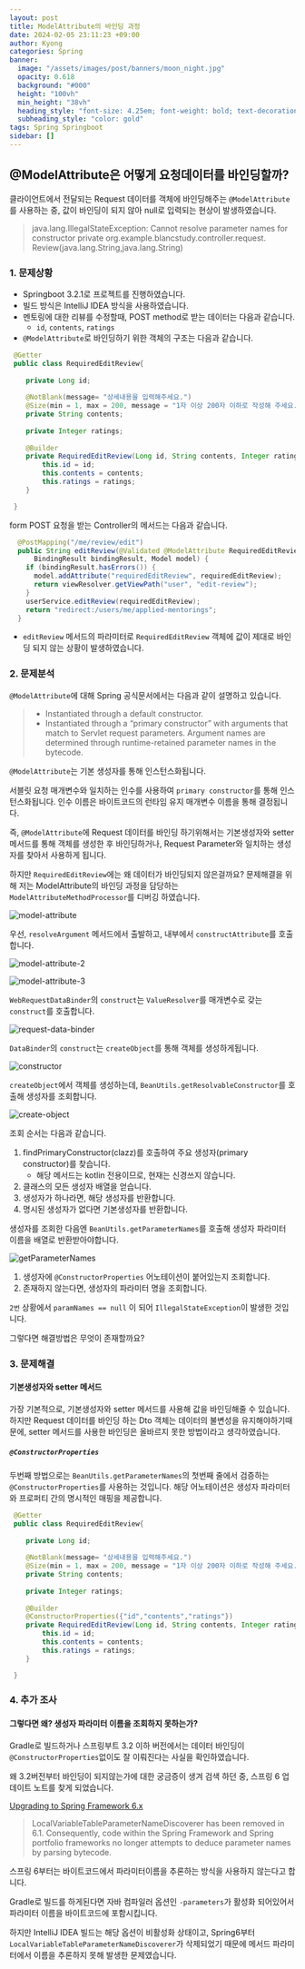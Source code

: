 ```yaml
---
layout: post
title: ModelAttribute의 바인딩 과정
date: 2024-02-05 23:11:23 +09:00
author: Kyong
categories: Spring
banner:
  image: "/assets/images/post/banners/moon_night.jpg"
  opacity: 0.618
  background: "#000"
  height: "100vh"
  min_height: "38vh"
  heading_style: "font-size: 4.25em; font-weight: bold; text-decoration: underline"
  subheading_style: "color: gold"
tags: Spring Springboot
sidebar: []
---
```

## @ModelAttribute은 어떻게 요청데이터를 바인딩할까?

클라이언트에서 전달되는 Request 데이터를 객체에 바인딩해주는 `@ModelAttribute`를 사용하는 중, 값이 바인딩이 되지 않아 null로 입력되는 현상이 발생하였습니다.

> java.lang.IllegalStateException: Cannot resolve parameter names for constructor private
> org.example.blancstudy.controller.request.
> Review(java.lang.String,java.lang.String)


### 1. 문제상황
- Springboot 3.2.1로 프로젝트를 진행하였습니다.
- 빌드 방식은 IntelliJ IDEA 방식을 사용하였습니다.
- 멘토링에 대한 리뷰를 수정할때, POST method로 받는 데이터는 다음과 같습니다.
  - `id`, `contents`, `ratings`
- `@ModelAttribute`로 바인딩하기 위한 객체의 구조는 다음과 같습니다.

```Java
 @Getter
 public class RequiredEditReview{
    
    private Long id;
    
    @NotBlank(message= "상세내용을 입력해주세요.")
    @Size(min = 1, max = 200, message = "1자 이상 200자 이하로 작성해 주세요.")
    private String contents;
    
    private Integer ratings;
    
    @Builder
    private RequiredEditReview(Long id, String contents, Integer ratings){
        this.id = id;
        this.contents = contents;
        this.ratings = ratings;   
    }

 }
```
form POST 요청을 받는 Controller의 메서드는 다음과 같습니다.
```Java
  @PostMapping("/me/review/edit")
  public String editReview(@Validated @ModelAttribute RequiredEditReview requiredEditReview,
      BindingResult bindingResult, Model model) {
    if (bindingResult.hasErrors()) {
      model.addAttribute("requiredEditReview", requiredEditReview);
      return viewResolver.getViewPath("user", "edit-review");
    }
    userService.editReview(requiredEditReview);
    return "redirect:/users/me/applied-mentorings";
  }
```

- `editReview` 메서드의 파라미터로 `RequiredEditReview` 객체에 값이 제대로 바인딩 되지 않는 상황이 발생하였습니다.

### 2. 문제분석
`@ModelAttribute`에 대해 Spring 공식문서에서는 다음과 같이 설명하고 있습니다.
> - Instantiated through a default constructor.
> - Instantiated through a “primary constructor” with arguments that match to Servlet request parameters. Argument names are determined through runtime-retained parameter names in the bytecode.

`@ModelAttribute`는 기본 생성자를 통해 인스턴스화됩니다.

서블릿 요청 매개변수와 일치하는 인수를 사용하여 `primary constructor`를 통해 인스턴스화됩니다. 인수 이름은 바이트코드의 런타임 유지 매개변수 이름을 통해 결정됩니다.

즉, `@ModelAttribute`에 Request 데이터를 바인딩 하기위해서는 기본생성자와 setter 메서드를 통해 객체를 생성한 후 바인딩하거나,
Request Parameter와 일치하는 생성자를 찾아서 사용하게 됩니다.

하지만 `RequiredEditReview`에는 왜 데이터가 바인딩되지 않은걸까요? 문제해결을 위해 저는 ModelAttribute의 바인딩 과정을 담당하는 `ModelAttributeMethodProcessor`를 디버깅 하였습니다.

![model-attribute](https://lh3.googleusercontent.com/fife/AGXqzDnPt60ZfMbHmTNCoID7h0RxjYRBBf0ljP46J5Hbi-KlC0wcWvPjOT9LrwncmjzgWOIweK13cCNe8rcpu6WDYcGA8dTNwqvGfNgp08vflTexuUrbLOxeRAW6T6OlCc1baJX8m072Bhg9ULPGkphij1wQUxd_S5nYneiUjNQLn9OqdG8g82xMTq-pW9M7nST5h9O1jm32VCCDY_U1B3JcOeWbPYbzT5iGVHsd-57J71UkOca76p2eGLoWYGauxnjwQc3yQEpnLD8k7F2gr3TS5i5lc8LNY2ZvGE-xT-cnb2Cl9PFT4pWn30BCE2BixhRW2w0bB-Q1K4W-X74gMq4nm7WrVQ3lvL2W25Y2vrMEowDddUJc2kimacsTlFqRSxWSEqQs5Wuauhi7h4xVKw0bdFO_JbzVPRw0BQmc9s0Gsb3CIALXtml2x1oFcpl_3EgONG-KmPkkGe8s7FPk5WFAXO6XXMCcuTHoyK6sx_AQMQq_U8tWq-IoXsfUh8gz4XPm0AW6n4sgZ9f-GLXbJZBBVeHda04M2PYRB5R8D0KsdZ7xZxkDfrBjscyBnun-Wap2_pt9ruWolGn2Duv-EchxL18ZtLIkNzaAquvMDVcnlJ2clARsAX_EexxoBSlAY_UTIqxYVbozkBA45GVME3i2cuYz54u85svWfrhO-kNVzGO-e1w92g-YJkCELzBi-NGik3UeQ5U-f8a9FAyo-2URASmOfKNw5m2O-ahVuuC1PDWBpHyUjDGTLDGRmkoPFfkdAiMVZTDxqLYqJNyJC2C3uNgkeekufbicD1WoxhTqGRPXeQ43A56VNvKlhLHfhvYSnsR1GPdw3jwjlaEPSZlCmWjD08-jd6KPVuT2KswrRWNtHz3km6OVBCula9GnrY8iZsFZJkB_qOn5GsZf239KYRLQmNImNIGbupEQW_fXpGhP9bF42d3bNJLFdOhgkffdcxT91jsDQkdV21DF1-l3z3b1sZz_dubYg4Tj-AIXGNYyQns3Wkz_me4jAppZOkZik6RruR7mrRcdKntp1AhBlAFYxqrzAXXmNORqMA-DKu5V1HBbYDpLgD8wVvceAEyZShoZM-Ep4hKoXxx-oWNmZwrxnAnlIjM9Y2MXendwl4V6YbF5b83Qw3dKfLKgUbAvPRVPjoXdo80hfAtkqqLt2Rp8ljwqPZmnymPC4tLCWYns4OdoTYHWXPFWTb_I1AiSDTGzMEOr1laFql_Oh6VFBoBEiA5GFBuZVcoDpDFMvWQ_1D6ECuIJTJqOx9jEYKMojDX3brSQse9nqIEXvCktL4H1H5E2Xe4hKu5R7ByrDpVcJrVtRk4gbBIxeBpdcnuBRppdEv8ARJWGL2hcubiFn8A-QSN6spioPg41gXFBjgS4kmFslIG7n8AkcenGU1F5iLEjMD-v-F7lInVBvNilc3lZDT-BNnCLHdvgiSInNSYbcMfhgKXQjwJz62KqbHKIxv0zrtA01xsjMJViDTlMSsPZeAaNvdgVSMRoIclaHZOwHWx9xGpL-VZVl2kTRw4G0sjG4rdEVVzoAWz-FX8KR60Izhfm-bWFizD0PGUCLPFcDHYVPTwe1HCZE1FnHMqObHVpWMm5YhkZBEdZl5-lfw=w2880-h1573)

우선, `resolveArgument` 메서드에서 출발하고, 내부에서 `constructAttribute`를 호출합니다.

![model-attribute-2](https://lh3.googleusercontent.com/fife/AGXqzDkYnb6g6-nKLLI-rw_erHa8n48yUauK8UmrTgTm5S7DMQ-Cy9h4yD9ydGQjQBONLah-59dEovPFleLkeY1MiwqNkVKwo3hVrGiIQZOszOZZpXDYD9d-jAVzPfc8_EDq-2xnRoCsntXFsqbqCV4vhtVWXDNqz7nhBdHQxtCFd6fgMYheneKcO2BeMHnTqUYhDrK37meqfK0Gd14JloZV3Z8DpwJChLkewb3Tf_buNkFvCvmEm_n4UPyMFAYN0-nnaX7UlSmfwib3pYEgsHIsMR5Hgbllnrk_vHVXIUE_dvMFtkqUJZwaNZ0xR6N5JDqm9p2sTHeE2qjptG_P23_Z695KcoCdHRyFWeLYTonQ5x9d0WQy74i2pb0CdLxzQyj7cLoPyoHP_zsGDNEzAVEiVag1dpEslDrEqdW0xynqOF1uM-OCI9k-Vn3JUFrtoLQUSysRZk0Ylj0KN7MIHNpfCm2-vVGElp0Lum-3n0Rf6__4ZAZIk3fVf0wAYPGBN89RWefw-tQPF2GtlNgqS8jfivx-f7Suoxr-Qe_PEELJAI5R8CvPYvzWefmTQVrMQnW6Pm_cRKabMFxp9yYn8i6L1cOcj2NTQtjUK-LRkQcS3HujMNzt-z6QTvsYO6Vm8SkmiRPgTPjrqqvd6yijfLxtUAE6RSOgtJxmntQ8oeRE-qt5sXX6ckKz8H0-UJxo_z0nl_nEF41azPFtKncO-I-U4oOgEQUTprNKGzxIVSbCmaKkxf4Pe1omEHsTGLIl0WbtrzMXdwjCNRHsaVvBxBAU-8715rdMvU3U7P_t59Re4PywJAGEO-VM_yHvjA_Q-xQFAY_HdnLxcPjzh2I2o_WpQ1Mpaer3a8FIGlzX95xqeMAQSCHsDFDn3myKDFZNfGUkE2RBkYqAg7ZDOgMWmjIinkIoSG7OgQ9b4q76w0mzY77LlViAnPNwRn3DdDTJVdjpz-s1tmRURtxQRbRoQiEjqcAjAkGAuwO7vbuEk6i9WNu3f_oMz7IAmAy1kgBy_cUjQlgOhchHEFf3RE1i9TOhVTtXF4ZsWuTlmZcZSWeMTQuGCNJ2gjccu0JGiisPpf3WJ2FSGBjS8xKFetH4_3gIb6zJ6MNB81rDnz4IBbEOgwZWjiImI_rvZX7-ECHiEk68yyfI13o0CxZEwpffBMlOM2B1ZRvAbjdIr1KW3U_l29hDD6f0s9VrOvupaLDBuDrl4RrSURg4m71f7zKLmIYWU4VO9E5rdUwFll7udgVGgeAVV8MeErVvpGePg62ItkUBAuEC1ipuQL3Iyxwao00OP0IS1Aqew_l90bLKjnxxJeB8A5Itzfez9LMXVRZ40j-iE5fnjRueMf-XBGxl2ACYmefo9wYeHg9ZDlfNk1tqu5KXrNldRemnBfnSBsxdhZEcKBTOUeYsERFcnEn66IFM5ORya4HT9pohygKXuAr5GKs0aenmCAPaZmAcgY_AUSZf-rRsbjfmB4UHu08MQg0MVDTMdf54M2hDyBVoLbJRy1j0Azt_nFxoJSKruw_J1Gf_5PLTybkQ5b8WSmy6N061E3i4L-q5JvsjgjeWk2UfVuiNVZYEffFoAezhpIWRj5UkZtMFgUZCyord1nqOyEJbEw=w2880-h1573)

![model-attribute-3](https://lh3.googleusercontent.com/fife/AGXqzDljgATQSapPOtILnuFvu0kUCoE__TN7WWF5SawTyeWwiRxd0SoGBB2MpPsAKyQ_3iv8-QtGudDgP-km5rscS-2dsLVeRWA4UAocMobP5Hnsp1CPdeRJ8gTyxWvQsx8Ud3Ym8i2atA9ifTo5Q2L4a6hBRp8oStQVWfkCeU811ghG1l5fbvaN5VxHDodkuVlh3GoaOfKylwZFBP3gOi0UBB_-6vnvnn08uvw_wLxWUiUkFk9bhFXCz0g24n6PpnBu7mYk6gvPIaSbigrX76zehv-obgSndKGn38o5hkBCWk3opo4cBDlbQ50Yd1O_WVSxdZkuCY8lEjRpYneKr4n0iUdmcSFmhKSeoDhCBeT2ywchy_gCLucacIAlEoiypnhpK84iWYAT5p2RvhJY5FNd5hQTcI7QBkB1FVqefwu2FCdTMqTK4UUb-R_DzscXVDZ78BkmvEOUmYBZWn64P4RYQYuhARkU4j8k7VGDT7EVvrwbKOtf_ppFvk5vRJe1OfKANVo6JWCOWxGAirxw7UFT02SKEnzwe9Zi1b4kBL7eQ4-9O6nr6DOjUdfuGAcd24hKr508hijPrB8CxZPFcr48o4LdmsnjR5vKOoqKOre4R0oPr8-HhhDhXH9tTfCeuPTXs8LgcQy9T7zxLWu-FITgHuqp5tXRagZABl_TaZ6c1VB2ux-NwDAUy1Qutfc9qPNdwfUvRpF_7enE76cWeaADDnMUYLIQyW5JNvU_NOBn5jG88dTPvSpcyjGgq97VVZWne_YWeei5vue7xjcSrBqGtlhTrcISvrl3PAZ90aibGgGcsChHsCFbdhAtAkaGoVLWuyWDoqNJouvNRyxRxJZGj9ZlvuYzkyu8SCErAA9oyLrciQzRBHmwfLhM_C_SGLlFt7bTj5Hs6ueTkT9KPdiEQZOTpBNVq0MOEC6byJKsQ62_eH5wQuy36yyQ5DduXTODEd2cAfsaD0kFQnHV3X7IbcTz8mv-gBpQYrxG2gCfUt2KpIuZ1_Ek_LvlJfgwG5ZE9e8cooFZucBt0gcg462qAT3o9bmRXUNujWi6EDuXSKH6kD8SmPZlOw26PhzdER20_YnVXCoeFm99lMNmYkrPlCQVKnRCsusVBzgTEGEDU4dPTZ-dJ0thAOsQgKkoa4-bhCjPmwKaxklJcbK1n85uCcUDYAPCmPTOf7lARBYXIwgF9shxoagXg2aUyp9qtSTCmFeWus3T_BW1nR1Y-LEbA5-zISUbv2erYgEgSrr88S55NVw038Nyq5hkB-ACN4mqhBrh8UHtgwvId4Or5VIhbkiv7CtHCw_LexOJY-out1Uq9mOshihGaZLDNTEUV76O8ft3DluCszbYvQLI2z8Hmi04L8KwxYoHpyFD9okA2TotJcEanBCJ7t5nnx5DaKczEKFLxAD5xKUgQkpv3SiZY4w5XlkKwl_f_zF9SZWiPvJeJPvc7YLron8JYj1l9jfQTTYNkNldepnMBKvbNZNcGH7c_zmHa_-y_o7uMdsXu31jw1HpcKp0Ak6SWv6kO_o1rMyl7axQuB_NAyAqWThIkj2q4mAttyGaR1BxF8_Zf0fSd6CQm14pW7vR4V01fqJ4iAeTJmnmc6vcw8aFIzF1Rg=w2880-h1573)


`WebRequestDataBinder`의 `construct`는 `ValueResolver`를 매개변수로 갖는 `construct`를 호출합니다.

![request-data-binder](https://lh3.googleusercontent.com/fife/AGXqzDmVAbX1dt-PdNp_gdlyVHZpY28NVRcy4siJb55GxMTguNPgYTYuMhokLaEJXe87cZZ5uUXMBk_gbzX6sjWrhsq6q878f1b2aW3UXVgDTWictas-EsgnaFjZaBwqh2bVh9prH_iN_ry8bM5xf3qTt_XhKYxj8fpoaYZYRko87ud8N28mpQ9C2z7FfvvwK_Xx1RoDOsA1BUXinsIEQm3Nwwm1PkDDSclUisjv0q5J3YJXOUMvWxkT1MJT7zwaHjBuIiIAzEEG_r9CAWxyhpQO8mXmIBIFZTjJTnK8ycVmENp1vXpHwkhpwSkUMjhsYWjJ_vmADxjXRDTFngGUIgfDzVbTM3NqaMiKnePgjVlF2tZibznjz6WjhXW0t7Wg90IHCC_iIbr43OWRzAZ3fpRmQcuJUB972zTL-o-FKEyxh43lzLmQFcPxhommiXwEK9RaI0jBAD8qg5iUB4vRrXts2Jh5ByRk7PXdotmUiAeIHbRCbLA0Z8f9jvdPF-T_s0ADt-Km5foMQcErXIfpqXB_LY8WVZcLh_Sfm6LwKSx6Q4WTHOFvghJNAePK82y95qFeLPqyfoxJ1fSYDUZrWKsr833FYigqasmiVwdfLPc4wjMObSvd9nYKttRMv5BIla8fwf0zMzaHRl-lz0Qlf8jzdq4oXFZ0HXKWFt5kguuL3UjIFI5H49_L6KtRe_zYiD0yxEcYytikDifLcHylsNm_XsVh4ohKeKBhLRR9PkTJZaDJ7VpwMvxVhcJIRDrdijzqkRWnVo6gkal7QGL6bFK0Fv9TQz3GRJhf2tuxVpyzzzmqG3ITzscAcgpdDmI9PwRFmE2gZhFU2ho0VsFrxKgdHb-sGoCOTJAO_eQi69ygF17QVD37VCkvoEBMBckg0RiIDApeMvjl1JJw5lF7AGOanE_9wyL93f7_E_O9b7ywOnNmlC2RnG2M8xQwZmISMSWeoPxvs7VWOmc0bodof_B_WJ8cOCr6NoRX_u6eWj9AtiFAlGQ8b541YkF7bcEkaFY9rhkfPFDHmk_2RDVpgdndt0KT7UVr-u79-3GEIS6agiyLXrNFDwhUElhtFLuBtWpF0ty21k0a97ttt12u_jdnnstDZ4HrLgEqaicESY8eF-OPkpeW9rjR6ETzPJmmsNVmcmOVZDwIDnEo_IAhQ6VKwmxHCzUevV88zbfPDqSeYxViH-NY5eSGIxycDe_dGU8uKIkO4GFyZGk4iJqqHMpprQMIM8ZPd5DI9IGBk3Lj_vDgp8Brq1NBaILREMG_5dDQPqxuSE4Mml2YvmQnYsdg_L_9GK0x_VHTRSSCXYHUAUi2WLmeRbXvu1GfCA0UMRdWuyQiRC_3uYFhA_suRXnxVhtmJA2rxl9Nm5zozFHP8p47zBKIVdtpB7XrLZaH_2z_bvbZYWXJuJk8tFuG5JyBp2acZeuKy-AeOU3XYhFQ08_GpQlN7vev4gOGulgM3okvC1stjGccXlrtpcZsTd4oimzoyWxEDQOoaOcIAYoZAeJZEqFYKbfKProY3Yz3ovXZY_xiNNC0CYzAaxe99Vw_gVTmLogyEqCa3nNO2mjcqg3uEjPma54zdhyUiJgbuqOEISsgHcvigJSZG2bopNpV=w2880-h1573)

`DataBinder`의 `construct`는 `createObject`를 통해 객체를 생성하게됩니다.

![constructor](https://lh3.googleusercontent.com/fife/AGXqzDnwl8SwRydjRQEWMB0RbPbf5_0Ugp3iDiKL8XXjpLC8OgwvxAA0YygF3AKx_u3pzeiHgm7m8NO9rNL9NdBrjo6O8AUh5uou3onL3MNX9Nf4lUaKiRGHXLxB9qABZjmRJ1R3Xp9rTnhh-qWZf0TwVBuszQQe-cpDA226xFgAy_5hf__qlOyxNSXbD8w5x4w8piiSb2cm74m5wp5UmG1o3O75O0LxiPU3eFQOVEbiMNBKbvEWyQt9iaHbc8KpkOV0IefEP8MOVcRCnQIGrVeyQ0q7dPaIxguaey1HhiK3zzKSYmFyxC1IzimdMG-FJ66nvpcB5mqW3e7w1i75w5wDXFiIRCPBoVqBLoPEFKez6Ne9UmXSEpA2GY2JrwImoExIsyzy06pRK9LGEACAiR4NHhf8BwREIHfW9OJXJ2uqt4fqQ6bFnNxmO7aF4UWHg_3IF39cV3uGaY_tuhDYfq-sKjclTtB1R58OmGVTt7iVNt0SqjI0v5_rrLnGdcIj5HRZGdjRNrSU8Lp2R4PoPuJ3tmmeqCN9lTrBpcZyVhujAJE9pSQVpQuVuaJf5AhWYE2w5erbEyhIPVApwuNRxHLYAV-xHEJ8zMOk65UhsuDpo8N-Bcv33WD0Cij_Or4umarxb2VYWou-ujsJbhclED6l_wu-YPjUx4_O0ObYveE5V7BCcopWnUqvYwXhw0c-ZHR9aeI3nIMo0u145dtNNc5kWN2urbqFbEPhYj-rtubI_iTWGFdWRfbNEfKzciHCElV7W1WLRELqEzQ3d-rRJppgITjxWZXIi1Tj5KdJuLaiHBUqySeNLe0slinXHLOnfaHnjwPYop4I5tLNknMW6AM8iFYKL7ENpTcRQzUVwZmFPhq5sDt_BNf179EamarORc-O07ea7j-oqVr1sp_EUmXgcqdG9KLORSd3NKpA1gj9kT5p-qNn2jpnGIT921POz-vnlo7RRRJiBk0w2L48muAs7lmUKVyFxfy5Q0YxMfjqpx0CdN-bLfhMFwq9f6WJrY02t-jc7y-BS89NCb_P2Yz6MOSOTTAvtDFK_7C6STgSGsJNI6Y5ip9lDbrvN1R2Dsj_3FUwRyrMlxPkZ4U2Gi-7ulNySbXEkrYUtgPWAIhYXQvyn0p063my7Km5TdgVCTbIK9FjXkhR6GoxyWFY53LTmdMUillyqHW4eWo-I1DRAkG5fRL-1Jm40WZvtg9uKuyZ2u8G2Y-cut7swQxO2MC6uCAVDuL-szvPR4bgiu6jRfmreDV5ry8wt2XCBHPUVlO1XWpcHodca6B9_AOMafbILhBVdIXPTkKyAByvHmZEJIl5lM8dBw8B_PrHgD77h2R8iUC4YUtGgzbOE5imufjz4aG_Yi0m6EiukXd0bUhY9rYhRS4PN8K5fuio_0my92U9jZIr2Ov39QBIHiMmzEcbH9eGskDtH-LlUPBRDd6GOHdGVLkCSYySiUa3mWY4HQBdnZX221hNkJhXzHCzknLV4eYuArjNq_pjTu3eCrF0QxLx0qrhORAANCMKnd4nhYTfl-rPf2eAkc5hkgBQgokiyDG8FLYwdT6LpL7DAiVCsYyBhimpu7GRzSRoVHEEDhCGir5UtvSWGhKyxkhGd5UPkQ=w2880-h1573)

`createObject`에서 객체를 생성하는데, `BeanUtils.getResolvableConstructor`를 호출해 생성자를 조회합니다.

![create-object](https://lh3.googleusercontent.com/fife/AGXqzDnKjR-OgRbbw6OvHMGC6oM8qAnZa3zSh-kaF8hnQ-TdIo0EU-mMkNR8iH9EUFmkpP1vH5vWGCpiflTmE89g6OemQO3tXjBIemjveWXr3dXpKy2ffrT-cyp4OWbFt7Fm967rJn3Vaz9BMhHh5AaEKZM-RTF7S7dKZXTH1dzAu2OcZ9Q-UmtmYFp9ylq5ojbbadM8juv1qkdXL-81JOJzimvLIfBFERO4vymLL8tnLMeprs63Jra5uQe6R7YBgnF7YwBG4gCkjcmlI28XgQ7KFfVDaM4bgDGuQWufKlXQgxJKjE02lR2PUPpE2EHl22c8iSI0isF8tJavx8zkWyH98LLcffZyBA8myShOCfK9_6-ZR-njAdGYDyCQ4wBDsd8sH6HEm0s0ve6nGa_woJ_yGlUFkDQ91wNhBxhCfngyfynm5WkWsY63l0u73Cx48aUq26fwIIMXl02VXArT4-2ZgXrrFRV95MWJJfdDdg_JgEhz7V6HqadON-qpH4ITSc5pfDv2VIn2s1yqYJZza8k7NoRAlJDFrhUxjpLFBT2WrmJHs0vUr6r1n_ssZlDJmYFpQmefnj4YbfiJkGjOYs1qBuwVSfOGvCPY_j_2ADFtoHNllmUaHJDZ9gEE_Z796qkFYt_RPUefKeM1_KjWfbcyfSVhfxnO8RbUFcXtVGslcX7kXx4xG6q2YWVckxx-BpN7X7b4YwRAkPowuCjlwf1pyZDg0AzLHvOsj_9sMquIX88UIxz7v6RJ3U4qOJQ9-ChlVm1O5LOAGUEuRLuFXWR5-a95LzT-jUeNbxAuXpdDQ283BppBcj_CsGGbXv5bCcW6baJw7Ucha6ClMqdAya5qRW7J3PUas1_nNOYqSHXL718ZUosBZLwqmiwf9Kmc-voeoGAcwt_0aZSe6j9uYzlXIiPj7fGP0jlk9V-6cgOK3ILRoby5fR489Wzdg3SMQzwCjtx4-5ZwNUOrkZByevsSQxrfyW4nQQPk7tBo2unOcKkUDp_WyGNQ8FWwLU4WmM8OPXNUL51tUWAdb_PypTSGvucfMJaJm63IV-MU90Lw4LYltL5V1Nw-Xm0XXSDCjG5c25QlE0VNhxmLYsyqJ5VtziKvj_vpRQETy2cIdz__a3J09ewnPJolA1QuVthqFtYu7Go1c1Nj_B0_uRrNVtNc1c9q-IGM0hhJryXhatOxFdQ74lPWix2QMQmKhRHNvWEfQzCxFfZAL_fJBf1UvuvrvLS4odUYtU7s3NoFbw5YKtRtB772s3HavVKCPHFoHTLYpIofg32yXPhEDy1K188-B8rYqSAfoA1dZ9JT-hlmOQx1IM7XFmcC6B-PA3oMJ6sDPU0fZiKsmq3s4ZWIiHOU1jW0U06TAZW_HolU51OkMSRYtCz6CltzIiCwtEXRq2mY7Uh29WuAC7KZJ_Mtwv1_-ZiuVcbImtdDtu60wPQcXIf7qime027Y9-LXx5-yygtsHdJDt3d-LSxbDXaE4EaYy-3A_IZTzaybM1rXyvqWYCdFvR89gqXgeLH--Osi7Xe9qcoSrzi3xPR73i2STWOCv6yaO-lbSm7r5e7aMazuDuBL29FcrTsAivzH39-9nw1DzgwFcawGdV2GxQ07yJsDdg=w2880-h1573)

조회 순서는 다음과 같습니다.
1. findPrimaryConstructor(clazz)를 호출하여 주요 생성자(primary constructor)를 찾습니다.
   - 해당 메서드는 kotlin 전용이므로, 현재는 신경쓰지 않습니다.
2. 클래스의 모든 생성자 배열을 얻습니다.
3. 생성자가 하나라면, 해당 생성자를 반환합니다.
4. 명시된 생성자가 없다면 기본생성자를 반환합니다.

생성자를 조회한 다음엔 `BeanUtils.getParameterNames`를 호출해 생성자 파라미터 이름을 배열로 반환받아야합니다.

![getParameterNames](https://lh3.googleusercontent.com/fife/AGXqzDmal7f6zJpk9QZkAn2XOOTRkd2Xl_TiZIMYS_cYh2F819Cei7qtsiLd8eBcA5tgIWsHAGd9y5R7lCz2Vpir47kkIb9uvupnuPT0TI7Yy3hFf9CoFSZKcwmK77joGfxIK7Ux90pvfaNFkbtLDTDIbMGANDzU7renqpMlFy458Szuy7Yc2FIhnrD9LcTTnyFaJ9Tnd7r3GfZ_KmwUITIzOxggjs6hVC8Er8q4xJrDSuBSzZ7ThvjGgebzTe103hg13jp0i4sqslhaMxDMJuH5Pf_kIKOWIUk_7V23cxFe_k5OwOhTBBuvVEyCF5HgeCm0zoLPNlm7aKPGxx17y4bjubJm6629lwpIegkfm7Z0qxwLjuGKiwPB2CTrmw1iUpSj6wNEtZfBAUzO_UVrW0JReZtNusb1y2jBzXxT5grmA_KZCbjCmHg9RWudyi0KXlK3uuaDKL1n_REeZQwgiXrYfw-X-XOnLQLzdt-DvEmyFA6IAPftGbtW2-SVr7NnyNx5Cq9FvFQTkqy5GCy4kEdObTGos5kafTRFMJL6Vy6GyjqGYnOCekDTXm2y_LS-V_PqT-Oo8QNAKP_q4eEmI7S8xFnnmUq5UON_Q5GCMBTSSztHf1D390D-g-qX34ASQquWmbtAmemfKOrq_9Jm4yaS4CypkzJmqFkhx69lJ6fW-iWw4JPM8TfJgn9E2fSc7CYX12iGhgyLOaQB84sHVgEYiCqPKRuK4FH-KMKB-esELHwfWjoemNdGgonvuIRuCjUR7wuxDv6CQhT7zCq9fggvJXxMCF1RXx7uUwjTX-R6llDCaEkjASF0KEOM1Od2whBVhiI9TIGSvNQIuqW8jidR7w3xhLPZK_n9_CBWUG8B6r6da6j_eBBA7_iGFEUbJamk_fYchSBu4_zlquwEUYrbUiDAss36Q-Tdzk_9EWCGZQus47RJjC7oKnAar78AC3citf8wRKuVN_-8s7EKmjMGmZLFySJ6zicStU_4mVtsbrPyF1cSLmmWnE25wtp5WONhrZpfOOoZyyhRsFfnhVnajWyhm2LnChr9mAezvVDlPRZ7iU2Cd4g80q6oByFm7wp81AZ7eVJY47mywWJMb8lICjLw0UhMCSkxEbF6QuSo3e9i4q_vV6pDBlmAGmHaQ-tgh13M69X9yhQVXhlMoaS5in6WBnyh78n8_dmK6Jl3HSIm3M2EDqTJxodS7s5kuQpYl3bCbcEXuF_5jx1s-mhus6QA-KH0PMnTtgU8iBmD5qL8uL4YUyzHKpnuaNuHngjyWbqybIujI6tzFBWIV2bkculicRwiH3GT6z6NwlqKPsnc9teKjMtRnKHpTx3El-n1PJNmnz1XCFnaYCRo2QQkPsoET89FRfruNA3syLl9h08noW1BU4pNbxYMkq1pCB5oIk5JGLvBi7SB2_rp8naaqIbpFGEtGGMNaP9cChDVr9X75C7Pmx18ZBzHBPXgprgXMoGCmrX3C5e89I4ojXTMWTuDQ0_HfPzSpmrywbCil9Nkl6b-nzQXEcFAwFyKPfZ6GpH-fAwH588X4n6RBKvJ1gXeJ6d6kVi8HAZNJectCzSKH9f4fyezJjRX-NOtvpJivXTeFuV6NSVQa2O4o1GN=w2880-h1573)
1. 생성자에 `@ConstructorProperties` 어노테이션이 붙어있는지 조회합니다.
2. 존재하지 않는다면, 생성자의 파라미터 명을 조회합니다.

`2번` 상황에서 `paramNames == null` 이 되어 `IllegalStateException`이 발생한 것입니다.

그렇다면 해결방법은 무엇이 존재할까요?

### 3. 문제해결
#### 기본생성자와 setter 메서드
가장 기본적으로, 기본생성자와 setter 메서드를 사용해 값을 바인딩해줄 수 있습니다.
하지만 Request 데이터를 바인딩 하는 Dto 객체는 데이터의 불변성을 유지해야하기때문에, setter 메서드를 사용한 바인딩은 올바르지 못한 방법이라고 생각하였습니다.

##### `@ConstructorProperties`
두번째 방법으로는 `BeanUtils.getParameterNames`의 첫번째 줄에서 검증하는 `@ConstructorProperties`를 사용하는 것입니다.
해당 어노테이션은 생성자 파라미터와 프로퍼티 간의 명시적인 매핑을 제공합니다.

```Java
 @Getter
 public class RequiredEditReview{
    
    private Long id;
    
    @NotBlank(message= "상세내용을 입력해주세요.")
    @Size(min = 1, max = 200, message = "1자 이상 200자 이하로 작성해 주세요.")
    private String contents;
    
    private Integer ratings;
    
    @Builder
    @ConstructorProperties({"id","contents","ratings"})
    private RequiredEditReview(Long id, String contents, Integer ratings){
        this.id = id;
        this.contents = contents;
        this.ratings = ratings;   
    }

 }
```
### 4. 추가 조사
#### 그렇다면 왜? 생성자 파라미터 이름을 조회하지 못하는가?
Gradle로 빌드하거나 스프링부트 3.2 이하 버전에서는 데이터 바인딩이 `@ConstructorProperties`없이도 잘 이뤄진다는 사실을 확인하였습니다.


왜 3.2버전부터 바인딩이 되지않는가에 대한 궁금증이 생겨 검색 하던 중, 스프링 6 업데이트 노트를 찾게 되었습니다.

[Upgrading to Spring Framework 6.x](https://github.com/spring-projects/spring-framework/wiki/Upgrading-to-Spring-Framework-6.x#parameter-name-retention)

>LocalVariableTableParameterNameDiscoverer has been removed in 6.1. Consequently, code within the Spring Framework and Spring portfolio frameworks no longer attempts to deduce parameter names by parsing bytecode.

스프링 6부터는 바이트코드에서 파라미터이름을 추론하는 방식을 사용하지 않는다고 합니다.

Gradle로 빌드를 하게된다면 자바 컴파일러 옵션인 `-parameters`가 활성화 되어있어서 파라미터 이름을 바이트코드에 포함시킵니다.

하지만 IntelliJ IDEA 빌드는 해당 옵션이 비활성화 상태이고, Spring6부터 `LocalVariableTableParameterNameDiscoverer`가 삭제되었기 때문에 메서드 파라미터에서 이름을 추론하지 못해 발생한 문제였습니다.
